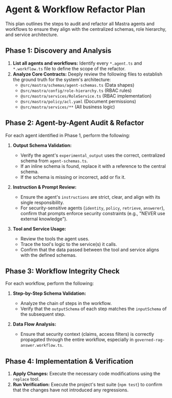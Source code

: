 # Agent & Workflow Refactor Plan

This plan outlines the steps to audit and refactor all Mastra agents and workflows to ensure they align with the centralized schemas, role hierarchy, and service architecture.

## Phase 1: Discovery and Analysis

1.  **List all agents and workflows:** Identify every `*.agent.ts` and `*.workflow.ts` file to define the scope of the refactor.
2.  **Analyze Core Contracts:** Deeply review the following files to establish the ground truth for the system's architecture:
    *   `@src/mastra/schemas/agent-schemas.ts` (Data shapes)
    *   `@src/mastra/config/role-hierarchy.ts` (RBAC rules)
    *   `@src/mastra/services/RoleService.ts` (RBAC implementation)
    *   `@src/mastra/policy/acl.yaml` (Document permissions)
    *   `@src/mastra/services/**` (All business logic)

## Phase 2: Agent-by-Agent Audit & Refactor

For each agent identified in Phase 1, perform the following:

1.  **Output Schema Validation:**
    *   Verify the agent's `experimental_output` uses the correct, centralized schema from `agent-schemas.ts`.
    *   If an inline schema is found, replace it with a reference to the central schema.
    *   If the schema is missing or incorrect, add or fix it.

2.  **Instruction & Prompt Review:**
    *   Ensure the agent's `instructions` are strict, clear, and align with its single responsibility.
    *   For security-sensitive agents (`identity`, `policy`, `retrieve`, `answerer`), confirm that prompts enforce security constraints (e.g., "NEVER use external knowledge").

3.  **Tool and Service Usage:**
    *   Review the tools the agent uses.
    *   Trace the tool's logic to the service(s) it calls.
    *   Confirm that the data passed between the tool and service aligns with the defined schemas.

## Phase 3: Workflow Integrity Check

For each workflow, perform the following:

1.  **Step-by-Step Schema Validation:**
    *   Analyze the chain of steps in the workflow.
    *   Verify that the `outputSchema` of each step matches the `inputSchema` of the subsequent step.

2.  **Data Flow Analysis:**
    *   Ensure that security context (claims, access filters) is correctly propagated through the entire workflow, especially in `governed-rag-answer.workflow.ts`.

## Phase 4: Implementation & Verification

1.  **Apply Changes:** Execute the necessary code modifications using the `replace` tool.
2.  **Run Verification:** Execute the project's test suite (`npm test`) to confirm that the changes have not introduced any regressions.
